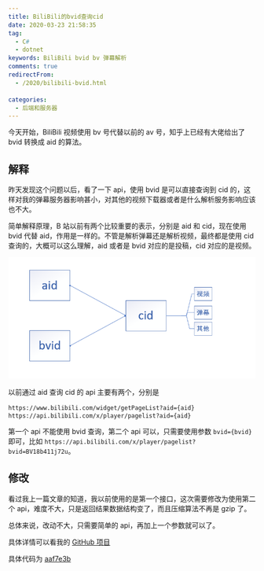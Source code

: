 ```yaml
---
title: BiliBili的bvid查询cid
date: 2020-03-23 21:58:35
tag: 
  - C#
  - dotnet
keywords: BiliBili bvid bv 弹幕解析
comments: true
redirectFrom:
  - /2020/bilibili-bvid.html

categories: 
  - 后端和服务器
---
```


今天开始，BiliBili 视频使用 bv 号代替以前的 av 号，知乎上已经有大佬给出了 bvid 转换成 aid 的算法。

<!-- more -->

## 解释

昨天发现这个问题以后，看了一下 api，使用 bvid 是可以直接查询到 cid 的，这样对我的弹幕服务器影响甚小，对其他的视频下载器或者是什么解析服务影响应该也不大。

简单解释原理，B 站以前有两个比较重要的表示，分别是 aid 和 cid，现在使用 bvid 代替 aid，作用是一样的。不管是解析弹幕还是解析视频，最终都是使用 cid 查询的，大概可以这么理解，aid 或者是 bvid 对应的是投稿，cid 对应的是视频。

![](./img/Snipaste_2020-03-24_09-46-00.png)

以前通过 aid 查询 cid 的 api 主要有两个，分别是

```
https://www.bilibili.com/widget/getPageList?aid={aid}
https://api.bilibili.com/x/player/pagelist?aid={aid}
```

第一个 api 不能使用 bvid 查询，第二个 api 可以，只需要使用参数 `bvid={bvid}` 即可，比如 `https://api.bilibili.com/x/player/pagelist?bvid=BV18b411j72u`。

## 修改

看过我上一篇文章的知道，我以前使用的是第一个接口，这次需要修改为使用第二个 api，难度不大，只是返回结果数据结构变了，而且压缩算法不再是 gzip 了。

总体来说，改动不大，只需要简单的 api，再加上一个参数就可以了。

具体详情可以看我的 [GitHub 项目](https://github.com/MonoLogueChi/Danmu.Server)

具体代码为 [aaf7e3b ](https://github.com/MonoLogueChi/Danmu.Server/commit/9abca85302d91f0ff72a80abd5232256f78c2e2f)
